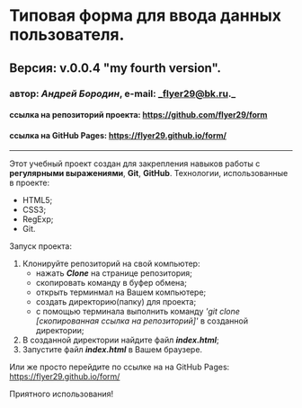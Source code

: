 # Типовая форма для ввода данных пользователя.
## Версия: v.0.0.4 "my fourth version".
### автор: *Андрей Бородин*, e-mail: _flyer29@bk.ru._
#### ссылка на репозиторий проекта: https://github.com/flyer29/form
#### ссылка на GitHub Pages: https://flyer29.github.io/form/
-------------------------------------------------------

Этот учебный проект создан для закрепления навыков работы с **регулярными выражениями**, **Git**, **GitHub**.
Технологии, использованные в проекте:
+ HTML5;
+ CSS3;
+ RegExp;
+ Git.

Запуск проекта:
1. Клонируйте репозиторий на свой компьютер:
    * нажать **_Clone_** на странице репозитория;
    * скопировать команду в буфер обмена;
    * открыть терминмал на Вашем компьютере;
    * создать директорию(папку) для проекта;
    * с помощью терминала выполнить команду _'git clone [скопированная ссылка на репозиторий]'_ в созданной директории;
2. В созданной директории найдите файл **_index.html_**;
3. Запустите файл **_index.html_** в Вашем браузере.

Или же просто перейдите по ссылке на на GitHub Pages: https://flyer29.github.io/form/

Приятного использования!
